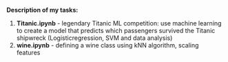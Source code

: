 **Description of my tasks:**
1. **Titanic.ipynb** - legendary Titanic ML competition: use machine learning to create a model that predicts which passengers survived the Titanic shipwreck (Logisticregression, SVM and data analysis)
2. **wine.ipynb** - defining a wine class using kNN algorithm, scaling features 
